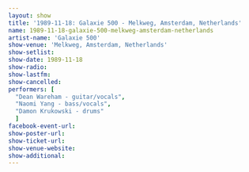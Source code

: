 ```yaml
---
layout: show
title: '1989-11-18: Galaxie 500 - Melkweg, Amsterdam, Netherlands'
name: 1989-11-18-galaxie-500-melkweg-amsterdam-netherlands
artist-name: 'Galaxie 500'
show-venue: 'Melkweg, Amsterdam, Netherlands'
show-setlist: 
show-date: 1989-11-18
show-radio: 
show-lastfm: 
show-cancelled: 
performers: [
  "Dean Wareham - guitar/vocals",
  "Naomi Yang - bass/vocals",
  "Damon Krukowski - drums"
  ]
facebook-event-url: 
show-poster-url: 
show-ticket-url: 
show-venue-website: 
show-additional: 
---
```



